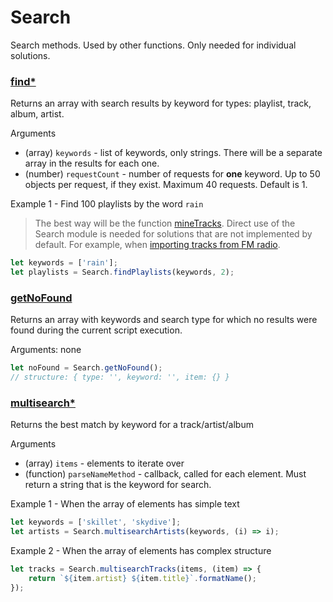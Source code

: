 # Search

Search methods. Used by other functions. Only needed for individual solutions.

### [find\*](#find)

Returns an array with search results by keyword for types: playlist, track, album, artist.

Arguments
- (array) `keywords` - list of keywords, only strings. There will be a separate array in the results for each one.
- (number) `requestCount` - number of requests for **one** keyword. Up to 50 objects per request, if they exist. Maximum 40 requests. Default is 1.

Example 1 - Find 100 playlists by the word `rain`
> The best way will be the function [mineTracks](/reference-en/source?id=minetracks). Direct use of the Search module is needed for solutions that are not implemented by default. For example, when [importing tracks from FM radio](https://github.com/Chimildic/goofy/discussions/35).
> 
> 

```js
let keywords = ['rain'];
let playlists = Search.findPlaylists(keywords, 2);
```
### [getNoFound](#getnofound)

Returns an array with keywords and search type for which no results were found during the current script execution.

Arguments: none

```js
let noFound = Search.getNoFound();
// structure: { type: '', keyword: '', item: {} }
```
### [multisearch\*](#multisearch)

Returns the best match by keyword for a track/artist/album

Arguments
- (array) `items` - elements to iterate over
- (function) `parseNameMethod` - callback, called for each element. Must return a string that is the keyword for search.

Example 1 - When the array of elements has simple text
```js
let keywords = ['skillet', 'skydive'];
let artists = Search.multisearchArtists(keywords, (i) => i);
```
Example 2 - When the array of elements has complex structure
```js
let tracks = Search.multisearchTracks(items, (item) => {
    return `${item.artist} ${item.title}`.formatName();
});
```
